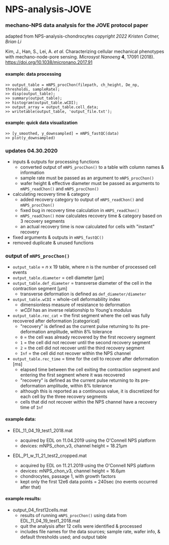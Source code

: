 # NPS-analysis-JOVE

### mechano-NPS data analysis for the JOVE protocol paper
adapted from NPS-analysis-chondrocytes
*copyright 2022 Kristen Cotner, Brian Li*

Kim, J., Han, S., Lei, A. *et al.* Characterizing cellular mechanical phenotypes with mechano-node-pore sensing. *Microsyst Nanoeng* **4**, 17091 (2018). https://doi.org/10.1038/micronano.2017.91

#### example: data processing
`>> output_table = mNPS_procChon(filepath, ch_height, De_np, thresholds, sampleRate);`  
`>> disp(output_table);`  
`>> summary(output_table);`  
`>> histogram(output_table.wCDI);`  
`>> output_array = output_table.cell_data;`  
`>> writetable(output_table, 'output_file.txt');`

#### example: quick data visualization
`>> [y_smoothed, y_downsampled] = mNPS_fastQC(data)`  
`>> plot(y_downsampled)`

### updates 04.30.2020
* inputs & outputs for processing functions
	* converted output of `mNPS_procChon()` to a table with column names & information
	* sample rate must be passed as an argument to `mNPS_procChon()`
	* wafer height & effective diameter must be passed as arguments to `mNPS_readChon()` and `mNPS_procChon()`
* calculating recovery time & category
	* added recovery category to output of `mNPS_readChon()` and `mNPS_procChon()`
	* fixed bug in recovery time calculation in `mNPS_readChon()`
	* `mNPS_readChon()` now calculates recovery time & category based on 3 recovery segments
	* an actual recovery time is now calculated for cells with "instant" recovery
* fixed arguments & outputs in `mNPS_fastQC()`
* removed duplicate & unused functions

### output of `mNPS_procChon()`
* `output_table` = _n_ x 19 table, where _n_ is the number of processed cell events
* `output_table.diameter` = cell diameter [µm]
* `output_table.def_diameter` = transverse diameter of the cell in the contraction segment [µm]
	* transverse deformation is defined as `def_diameter/diameter`
* `output_table.wCDI` = whole-cell deformability index
	* dimensionless measure of resistance to deformation
	* _wCDI_ has an inverse relationship to Young's modulus
* `output_table.rec_cat` = the first segment where the cell was fully recovered after deformation [categorical]
	* "recovery" is defined as the current pulse returning to its pre-deformation amplitude, within 8% tolerance
	* `0` = the cell was already recovered by the first recovery segment
	* `1` = the cell did not recover until the second recovery segment
	* `2` = the cell did not recover until the third recovery segment
	* `Inf` = the cell did not recover within the NPS channel
* `output_table.rec_time` = time for the cell to recover after deformation [ms]
	* elapsed time between the cell exiting the contraction segment and entering the first segment where it was recovered
	* "recovery" is defined as the current pulse returning to its pre-deformation amplitude, within 8% tolerance
	* although this is reported as a continuous value, it is discretized for each cell by the three recovery segments
	* cells that did not recover within the NPS channel have a recovery time of `Inf`

#### example data:

* EDL_11_04_19_test1_2018.mat
	* acquired by EDL on 11.04.2019 using the O'Connell NPS platform
	* devices: mNPS_chon_v3, channel height = 18.21µm

* EDL_P1_w_11_21_test2_cropped.mat
	* acquired by EDL on 11.21.2019 using the O'Connell NPS platform
	* devices: mNPS_chon_v3, channel height = 16.6µm
	* chondrocytes, passage 1, with growth factors
	* kept only the first 12e6 data points = 240sec (no events occurred after that)

#### example results:

* output_04_first12cells.mat
	* results of running `mNPS_procChon()` using data from EDL_11_04_19_test1_2018.mat
	* quit the analysis after 12 cells were identified & processed
	* includes file names for the data sources; sample rate, wafer info, & default thresholds used; and output table

